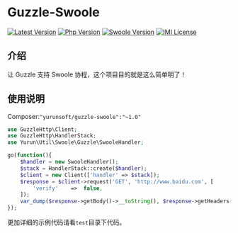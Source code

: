 # Guzzle-Swoole

[![Latest Version](https://img.shields.io/packagist/v/yurunsoft/guzzle-swoole.svg)](https://packagist.org/packages/yurunsoft/guzzle-swoole)
[![Php Version](https://img.shields.io/badge/php-%3E=7.0-brightgreen.svg)](https://secure.php.net/)
[![Swoole Version](https://img.shields.io/badge/swoole-%3E=4.0.0-brightgreen.svg)](https://github.com/swoole/swoole-src)
[![IMI License](https://img.shields.io/github/license/Yurunsoft/Guzzle-Swoole.svg)](https://github.com/Yurunsoft/Guzzle-Swoole/blob/master/LICENSE)

## 介绍

让 Guzzle 支持 Swoole 协程，这个项目目的就是这么简单明了！

## 使用说明

Composer:`"yurunsoft/guzzle-swoole":"~1.0"`

```php
use GuzzleHttp\Client;
use GuzzleHttp\HandlerStack;
use Yurun\Util\Swoole\Guzzle\SwooleHandler;

go(function(){
    $handler = new SwooleHandler();
    $stack = HandlerStack::create($handler);
    $client = new Client(['handler' => $stack]);
    $response = $client->request('GET', 'http://www.baidu.com', [
        'verify'    =>  false,
    ]);
    var_dump($response->getBody()->__toString(), $response->getHeaders());
});
```

更加详细的示例代码请看`test`目录下代码。